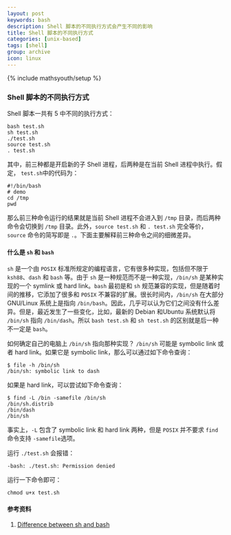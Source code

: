 ```yaml
---
layout: post
keywords: bash
description: Shell 脚本的不同执行方式会产生不同的影响
title: Shell 脚本的不同执行方式
categories: [unix-based]
tags: [shell]
group: archive
icon: linux
---
```

{% include mathsyouth/setup %}


### Shell 脚本的不同执行方式

Shell 脚本一共有 5 中不同的执行方式：

```shell
bash test.sh
sh test.sh
./test.sh
source test.sh
. test.sh
```
其中，前三种都是开启新的子 Shell 进程，后两种是在当前 Shell 进程中执行。假定， `test.sh`中的代码为：

```shell
#!/bin/bash
# demo
cd /tmp
pwd
```
那么前三种命令运行的结果就是当前 Shell 进程不会进入到 `/tmp` 目录，而后两种命令会切换到 `/tmp` 目录。此外，`source test.sh` 和  `. test.sh` 完全等价，`source` 命令的简写即是 `.`。下面主要解释前三种命令之间的细微差异。


#### 什么是 `sh` 和 `bash`

`sh` 是一个由 `POSIX` 标准所规定的编程语言，它有很多种实现，包括但不限于 `ksh88`、`dash` 和 `bash` 等。由于 `sh` 是一种规范而不是一种实现，`/bin/sh` 是某种实现的一个 symlink 或 hard link。`bash` 最初是和 `sh` 规范兼容的实现，但是随着时间的推移，它添加了很多和 `POSIX` 不兼容的扩展。很长时间内，`/bin/sh` 在大部分 GNU/Linux 系统上是指向 `/bin/bash`。因此，几乎可以认为它们之间没有什么差异。但是，最近发生了一些变化，比如，最新的 Debian 和Ubuntu 系统默认将 `/bin/sh` 指向 `/bin/dash`。所以 `bash test.sh` 和 `sh test.sh` 的区别就是后一种不一定是 `bash`。

如何确定自己的电脑上 `/bin/sh` 指向那种实现？ `/bin/sh` 可能是 symbolic link 或者 hard link。如果它是 symbolic link，那么可以通过如下命令查询：

```shell
$ file -h /bin/sh
/bin/sh: symbolic link to dash
```

如果是 hard link，可以尝试如下命令查询：

```shell
$ find -L /bin -samefile /bin/sh
/bin/sh.distrib
/bin/dash
/bin/sh
```
事实上，`-L` 包含了 symbolic link 和  hard link 两种，但是 `POSIX` 并不要求 `find` 命令支持 `-samefile`选项。

运行 `./test.sh` 会报错：

```
-bash: ./test.sh: Permission denied
```
运行一下命令即可：

```shell
chmod u+x test.sh
```


#### 参考资料

1. [Difference between sh and bash](https://stackoverflow.com/questions/5725296/difference-between-sh-and-bash/5725402#5725402)
